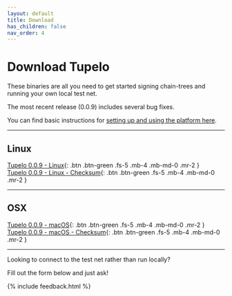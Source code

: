 ```yaml
---
layout: default
title: Download
has_children: false
nav_order: 4
---
```


# Download Tupelo

These binaries are all you need to get started signing chain-trees and running
your own local test net.

The most recent release (0.0.9) includes several bug fixes.

You can find basic instructions for
[setting up and using the platform here](tutorials/rpc_server).

***

## Linux

[Tupelo 0.0.9 - Linux](tutorials/download/tupelo-v0.0.9-linux-amd64){: .btn .btn-green .fs-5 .mb-4 .mb-md-0 .mr-2 }  
[Tupelo 0.0.9 - Linux - Checksum](tutorials/download/tupelo-v0.0.9-linux-amd64-checksum.txt){: .btn .btn-green .fs-5 .mb-4 .mb-md-0 .mr-2 }

***

## OSX

[Tupelo 0.0.9 - macOS](tutorials/download/tupelo-v0.0.9-darwin-amd64){: .btn .btn-green .fs-5 .mb-4 .mb-md-0 .mr-2 }  
[Tupelo 0.0.9 - macOS - Checksum](tutorials/download/tupelo-v0.0.9-darwin-amd64-checksum.txt){: .btn .btn-green .fs-5 .mb-4 .mb-md-0 .mr-2 }

***

Looking to connect to the test net rather than run locally?  

Fill out the form below and just ask!    

{% include feedback.html %}
